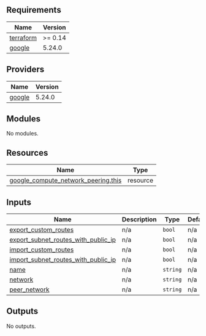 ## Requirements

| Name | Version |
|------|---------|
| <a name="requirement_terraform"></a> [terraform](#requirement\_terraform) | >= 0.14 |
| <a name="requirement_google"></a> [google](#requirement\_google) | 5.24.0 |

## Providers

| Name | Version |
|------|---------|
| <a name="provider_google"></a> [google](#provider\_google) | 5.24.0 |

## Modules

No modules.

## Resources

| Name | Type |
|------|------|
| [google_compute_network_peering.this](https://registry.terraform.io/providers/hashicorp/google/5.24.0/docs/resources/compute_network_peering) | resource |

## Inputs

| Name | Description | Type | Default | Required |
|------|-------------|------|---------|:--------:|
| <a name="input_export_custom_routes"></a> [export\_custom\_routes](#input\_export\_custom\_routes) | n/a | `bool` | n/a | yes |
| <a name="input_export_subnet_routes_with_public_ip"></a> [export\_subnet\_routes\_with\_public\_ip](#input\_export\_subnet\_routes\_with\_public\_ip) | n/a | `bool` | n/a | yes |
| <a name="input_import_custom_routes"></a> [import\_custom\_routes](#input\_import\_custom\_routes) | n/a | `bool` | n/a | yes |
| <a name="input_import_subnet_routes_with_public_ip"></a> [import\_subnet\_routes\_with\_public\_ip](#input\_import\_subnet\_routes\_with\_public\_ip) | n/a | `bool` | n/a | yes |
| <a name="input_name"></a> [name](#input\_name) | n/a | `string` | n/a | yes |
| <a name="input_network"></a> [network](#input\_network) | n/a | `string` | n/a | yes |
| <a name="input_peer_network"></a> [peer\_network](#input\_peer\_network) | n/a | `string` | n/a | yes |

## Outputs

No outputs.